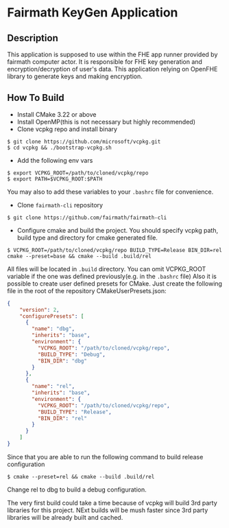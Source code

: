 # Fairmath KeyGen Application

## Description
This application is supposed to use within the FHE app runner provided by fairmath computer actor. It is responsible for FHE key generation and encryption/decryption of user's data. This application relying on OpenFHE library to generate keys and making encryption.

## How To Build
* Install CMake 3.22 or above
* Install OpenMP(this is not necessary but highly recommended)
* Clone vcpkg repo and install binary

```shell
$ git clone https://github.com/microsoft/vcpkg.git
$ cd vcpkg && ./bootstrap-vcpkg.sh
```

* Add the following env vars
```shell
$ export VCPKG_ROOT=/path/to/cloned/vcpkg/repo
$ export PATH=$VCPKG_ROOT:$PATH
```

You may also to add these variables to your `.bashrc` file for convenience.
* Clone `fairmath-cli` repository
```shell
$ git clone https://github.com/fairmath/fairmath-cli
```
* Configure cmake and build the project. You should specify vcpkg path, build type and directory for cmake generated file. 
```shell
$ VCPKG_ROOT=/path/to/cloned/vcpkg/repo BUILD_TYPE=Release BIN_DIR=rel cmake --preset=base && cmake --build .build/rel
```
All files will be located in `.build` directory. You can omit VCPKG_ROOT variable if the one was defined previously(e.g. in the `.bashrc` file)
Also it is possible to create user defined presets for CMake.
Just create the following file in the root of the repository 
CMakeUserPresets.json:
```json
{
    "version": 2,
    "configurePresets": [
      {
        "name": "dbg",
        "inherits": "base",
        "environment": {
          "VCPKG_ROOT": "/path/to/cloned/vcpkg/repo",
          "BUILD_TYPE": "Debug",
          "BIN_DIR": "dbg"
        }
      },
      {
        "name": "rel",
        "inherits": "base",
        "environment": {
          "VCPKG_ROOT": "/path/to/cloned/vcpkg/repo",
          "BUILD_TYPE": "Release",
          "BIN_DIR": "rel"
        }
      }
    ]
}
```
Since that you are able to run the following command to build release configuration
```shell
$ cmake --preset=rel && cmake --build .build/rel
```
Change rel to dbg to build a debug configuration.

The very first build could take a time because of vcpkg will build 3rd party libraries for this project. NExt builds will be mush faster since 3rd party libraries will be already built and cached.
